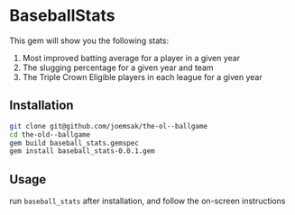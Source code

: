 # BaseballStats

This gem will show you the following stats:

1. Most improved batting average for a player in a given year
2. The slugging percentage for a given year and team
3. The Triple Crown Eligible players in each league for a given year

## Installation

```bash
git clone git@github.com/joemsak/the-ol--ballgame
cd the-old--ballgame
gem build baseball_stats.gemspec
gem install baseball_stats-0.0.1.gem
```

## Usage

run `baseball_stats` after installation, and follow the on-screen instructions
